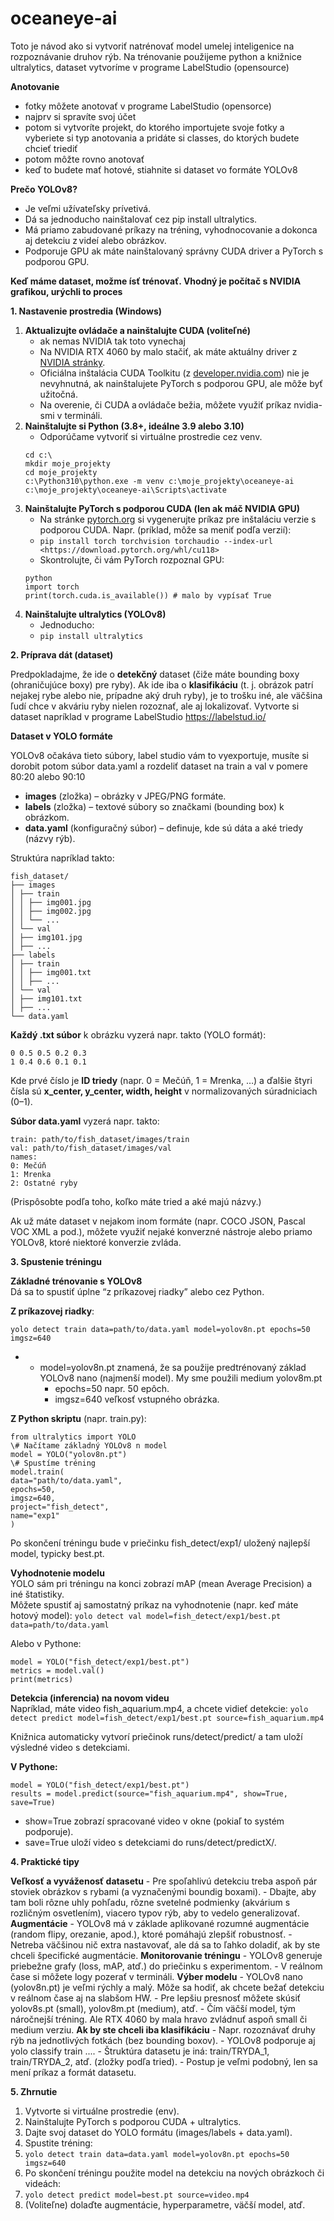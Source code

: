 # oceaneye-ai
Toto je návod ako si vytvoriť natrénovať model umelej inteligenice na rozpoznávanie druhov rýb. Na trénovanie použijeme python a knižnice ultralytics, dataset vytvoríme v programe LabelStudio (opensource)

**Anotovanie**

- fotky môžete anotovať v programe LabelStudio (opensorce)
- najprv si spravíte svoj účet
- potom si vytvoríte projekt, do ktorého importujete svoje fotky a vyberiete si typ anotovania a pridáte si classes, do ktorých budete chcieť triediť
- potom môžte rovno anotovať
- keď to budete mať hotové, stiahnite si dataset vo formáte YOLOv8

**Prečo YOLOv8?**

- Je veľmi užívateľsky prívetivá.
- Dá sa jednoducho nainštalovať cez pip install ultralytics.
- Má priamo zabudované príkazy na tréning, vyhodnocovanie a dokonca aj detekciu z videí alebo obrázkov.
- Podporuje GPU ak máte nainštalovaný správny CUDA driver a PyTorch s podporou GPU.

**Keď máme dataset, možme ísť trénovať. Vhodný je počítač s NVIDIA grafikou, urýchli to proces**

**1\. Nastavenie prostredia (Windows)**
1. **Aktualizujte ovládače a nainštalujte CUDA (voliteľné)**
    - ak nemas NVIDIA tak toto vynechaj
    - Na NVIDIA RTX 4060 by malo stačiť, ak máte aktuálny driver z [NVIDIA stránky](https://www.nvidia.com/Download/index.aspx).
    - Oficiálna inštalácia CUDA Toolkitu (z [developer.nvidia.com](https://developer.nvidia.com/cuda-toolkit)) nie je nevyhnutná, ak nainštalujete PyTorch s podporou GPU, ale môže byť užitočná.
    - Na overenie, či CUDA a ovládače bežia, môžete využiť príkaz nvidia-smi v termináli.
3. **Nainštalujte si Python (3.8+, ideálne 3.9 alebo 3.10)**
    - Odporúčame vytvoriť si virtuálne prostredie cez venv.
    ```
    cd c:\
    mkdir moje_projekty
    cd moje_projekty
    c:\Python310\python.exe -m venv c:\moje_projekty\oceaneye-ai
    c:\moje_projekty\oceaneye-ai\Scripts\activate
    ```
4. **Nainštalujte PyTorch s podporou CUDA (len ak máč NVIDIA GPU)**
    - Na stránke [pytorch.org](https://pytorch.org/get-started/locally/) si vygenerujte príkaz pre inštaláciu verzie s podporou CUDA. Napr. (príklad, môže sa meniť podľa verzií):
    - ```pip install torch torchvision torchaudio --index-url <https://download.pytorch.org/whl/cu118>```
    - Skontrolujte, či vám PyTorch rozpoznal GPU:
    ```
    python
    import torch
    print(torch.cuda.is_available()) # malo by vypísať True
    ```
5. **Nainštalujte ultralytics (YOLOv8)**
    - Jednoducho:
    - ```pip install ultralytics```

**2\. Príprava dát (dataset)**

Predpokladajme, že ide o **detekčný** dataset (čiže máte bounding boxy (ohraničujúce boxy) pre ryby). Ak ide iba o **klasifikáciu** (t. j. obrázok patrí nejakej rybe alebo nie, prípadne aký druh ryby), je to trošku iné, ale väčšina ľudí chce v akváriu ryby nielen rozoznať, ale aj lokalizovať.
Vytvorte si dataset napríklad v programe LabelStudio https://labelstud.io/ 

**Dataset v YOLO formáte**

YOLOv8 očakáva tieto súbory, label studio vám to vyexportuje, musíte si dorobit potom súbor data.yaml a rozdeliť dataset na train a val v pomere 80:20 alebo 90:10 

- **images** (zložka) – obrázky v JPEG/PNG formáte.
- **labels** (zložka) – textové súbory so značkami (bounding box) k obrázkom.
- **data.yaml** (konfiguračný súbor) – definuje, kde sú dáta a aké triedy (názvy rýb).

Struktúra napríklad takto:
```
fish_dataset/
├── images
│ ├── train
│ │ ├── img001.jpg
│ │ ├── img002.jpg
│ │ └── ...
│ └── val
│ ├── img101.jpg
│ ├── ...
├── labels
│ ├── train
│ │ ├── img001.txt
│ │ ├── ...
│ └── val
│ ├── img101.txt
│ ├── ...
└── data.yaml
```
**Každý .txt súbor** k obrázku vyzerá napr. takto (YOLO formát):
```
0 0.5 0.5 0.2 0.3
1 0.4 0.6 0.1 0.1
```
Kde prvé číslo je **ID triedy** (napr. 0 = Mečúň, 1 = Mrenka, …) a ďalšie štyri čísla sú **x_center, y_center, width, height** v normalizovaných súradniciach (0–1).

**Súbor data.yaml** vyzerá napr. takto:
```
train: path/to/fish_dataset/images/train
val: path/to/fish_dataset/images/val
names:
0: Mečúň
1: Mrenka
2: Ostatné ryby
```
(Prispôsobte podľa toho, koľko máte tried a aké majú názvy.)

Ak už máte dataset v nejakom inom formáte (napr. COCO JSON, Pascal VOC XML a pod.), môžete využiť nejaké konverzné nástroje alebo priamo YOLOv8, ktoré niektoré konverzie zvláda.

**3\. Spustenie tréningu**

**Základné trénovanie s YOLOv8**  
    Dá sa to spustiť úplne “z príkazovej riadky” alebo cez Python.

**Z príkazovej riadky**:
```
yolo detect train data=path/to/data.yaml model=yolov8n.pt epochs=50 imgsz=640
```
- - model=yolov8n.pt znamená, že sa použije predtrénovaný základ YOLOv8 nano (najmenší model). My sme použili medium yolov8m.pt
    - epochs=50 napr. 50 epôch.
    - imgsz=640 veľkosť vstupného obrázka.

**Z Python skriptu** (napr. train.py):
```
from ultralytics import YOLO
\# Načítame základný YOLOv8 n model
model = YOLO("yolov8n.pt")
\# Spustíme tréning
model.train(
data="path/to/data.yaml",
epochs=50,
imgsz=640,
project="fish_detect",
name="exp1"
)
```

Po skončení tréningu bude v priečinku fish_detect/exp1/ uložený najlepší model, typicky best.pt.

**Vyhodnotenie modelu**  
    YOLO sám pri tréningu na konci zobrazí mAP (mean Average Precision) a iné štatistiky.  
    Môžete spustiť aj samostatný príkaz na vyhodnotenie (napr. keď máte hotový model):
```yolo detect val model=fish_detect/exp1/best.pt data=path/to/data.yaml```

Alebo v Pythone:

```
model = YOLO("fish_detect/exp1/best.pt")
metrics = model.val()
print(metrics)
```

**Detekcia (inferencia) na novom videu**  
    Napríklad, máte video fish_aquarium.mp4, a chcete vidieť detekcie:
```yolo detect predict model=fish_detect/exp1/best.pt source=fish_aquarium.mp4```

Knižnica automaticky vytvorí priečinok runs/detect/predict/ a tam uloží výsledné video s detekciami.

**V Pythone:**
```
model = YOLO("fish_detect/exp1/best.pt")
results = model.predict(source="fish_aquarium.mp4", show=True, save=True)
```
- show=True zobrazí spracované video v okne (pokiaľ to systém podporuje).
- save=True uloží video s detekciami do runs/detect/predictX/.

**4\. Praktické tipy**

**Veľkosť a vyváženosť datasetu**
    - Pre spoľahlivú detekciu treba aspoň pár stoviek obrázkov s rybami (a vyznačenými boundig boxami).
    - Dbajte, aby tam boli rôzne uhly pohľadu, rôzne svetelné podmienky (akvárium s rozličným osvetlením), viacero typov rýb, aby to vedelo generalizovať.
**Augmentácie**
    - YOLOv8 má v základe aplikované rozumné augmentácie (random flipy, orezanie, apod.), ktoré pomáhajú zlepšiť robustnosť.
    - Netreba väčšinou nič extra nastavovať, ale dá sa to ľahko doladiť, ak by ste chceli špecifické augmentácie.
**Monitorovanie tréningu**
    - YOLOv8 generuje priebežne grafy (loss, mAP, atď.) do priečinku s experimentom.
    - V reálnom čase si môžete logy pozerať v termináli.
**Výber modelu**
    - YOLOv8 nano (yolov8n.pt) je veľmi rýchly a malý. Môže sa hodiť, ak chcete bežať detekciu v reálnom čase aj na slabšom HW.
    - Pre lepšiu presnosť môžete skúsiť yolov8s.pt (small), yolov8m.pt (medium), atď.
    - Čím väčší model, tým náročnejší tréning. Ale RTX 4060 by mala hravo zvládnuť aspoň small či medium verziu.
**Ak by ste chceli iba klasifikáciu**
    - Napr. rozoznávať druhy rýb na jednotlivých fotkách (bez bounding boxov).
    - YOLOv8 podporuje aj yolo classify train ....
    - Štruktúra datasetu je iná: train/TRYDA_1, train/TRYDA_2, atď. (zložky podľa tried).
    - Postup je veľmi podobný, len sa mení príkaz a formát datasetu.

**5\. Zhrnutie**

1. Vytvorte si virtuálne prostredie (env).
2. Nainštalujte PyTorch s podporou CUDA + ultralytics.
3. Dajte svoj dataset do YOLO formátu (images/labels + data.yaml).
4. Spustite tréning:
5. ```yolo detect train data=data.yaml model=yolov8n.pt epochs=50 imgsz=640```
6. Po skončení tréningu použite model na detekciu na nových obrázkoch či videách:
7. ```yolo detect predict model=best.pt source=video.mp4```
8. (Voliteľne) dolaďte augmentácie, hyperparametre, väčší model, atď.
